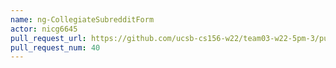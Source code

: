 ```yaml
---
name: ng-CollegiateSubredditForm
actor: nicg6645
pull_request_url: https://github.com/ucsb-cs156-w22/team03-w22-5pm-3/pull/40
pull_request_num: 40
---
```

